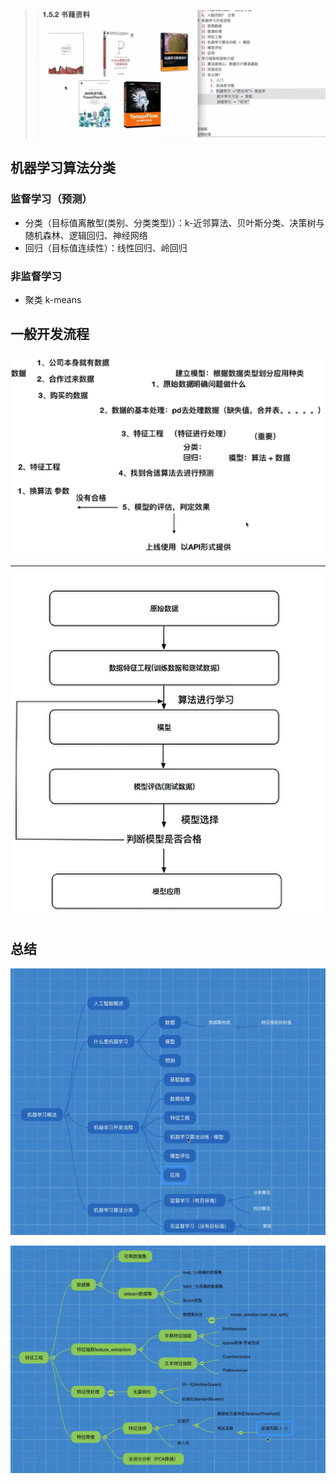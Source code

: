 > ![1662277530152](img/1662277530152.png)



## 机器学习算法分类

### 监督学习（预测）

- 分类（目标值离散型(类别、分类类型)）：k-近邻算法、贝叶斯分类、决策树与随机森林、逻辑回归、神经网络
- 回归（目标值连续性）：线性回归、岭回归

### 非监督学习

- 聚类 k-means

## 一般开发流程

![1661607353036](img/1661607353036.png)

---

![1661607254991](img/1661607254991.png)




## 总结

![1662970227646](img/1662970227646.png)

![1662970272713](img/1662970272713.png)